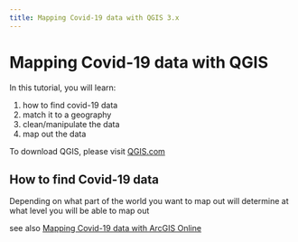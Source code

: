 ```yaml
---
title: Mapping Covid-19 data with QGIS 3.x
---
```



# Mapping Covid-19 data with QGIS

In this tutorial, you will learn:
1. how to find covid-19 data
1. match it to a geography
1. clean/manipulate the data
1. map out the data

To download QGIS, please visit [QGIS.com](http://qgis.com)

## How to find Covid-19 data

Depending on what part of the world you want to map out will determine at what level you will be able to map out

see also [Mapping Covid-19 data with ArcGIS Online](aol)
